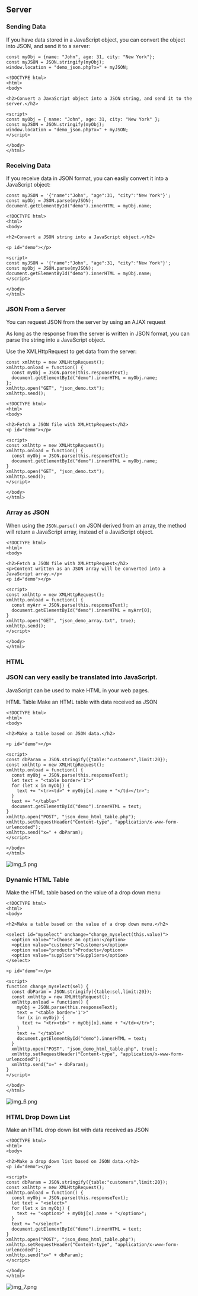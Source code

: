 ## Server
### Sending Data 

If you have data stored in a JavaScript object, you can convert the object into JSON, and send it to a server:

```
const myObj = {name: "John", age: 31, city: "New York"};
const myJSON = JSON.stringify(myObj);
window.location = "demo_json.php?x=" + myJSON;
```

```
<!DOCTYPE html>
<html>
<body>

<h2>Convert a JavaScript object into a JSON string, and send it to the server.</h2>

<script>
const myObj = { name: "John", age: 31, city: "New York" };
const myJSON = JSON.stringify(myObj);
window.location = "demo_json.php?x=" + myJSON;
</script>

</body>
</html>
```
### Receiving Data
If you receive data in JSON format, you can easily convert it into a JavaScript object:

```
const myJSON = '{"name":"John", "age":31, "city":"New York"}';
const myObj = JSON.parse(myJSON);
document.getElementById("demo").innerHTML = myObj.name;
```

```
<!DOCTYPE html>
<html>
<body>

<h2>Convert a JSON string into a JavaScript object.</h2>

<p id="demo"></p>

<script>
const myJSON = '{"name":"John", "age":31, "city":"New York"}';
const myObj = JSON.parse(myJSON);
document.getElementById("demo").innerHTML = myObj.name;
</script>

</body>
</html>
```

### JSON From a Server
You can request JSON from the server by using an AJAX request

As long as the response from the server is written in JSON format, you can parse the string into a JavaScript object.


Use the XMLHttpRequest to get data from the server:
```
const xmlhttp = new XMLHttpRequest();
xmlhttp.onload = function() {
  const myObj = JSON.parse(this.responseText);
  document.getElementById("demo").innerHTML = myObj.name;
};
xmlhttp.open("GET", "json_demo.txt");
xmlhttp.send();
```
```
<!DOCTYPE html>
<html>
<body>

<h2>Fetch a JSON file with XMLHttpRequest</h2>
<p id="demo"></p>

<script>
const xmlhttp = new XMLHttpRequest();
xmlhttp.onload = function() {
  const myObj = JSON.parse(this.responseText);
  document.getElementById("demo").innerHTML = myObj.name;
}
xmlhttp.open("GET", "json_demo.txt");
xmlhttp.send();
</script>

</body>
</html>
```

### Array as JSON
When using the `JSON.parse()` on JSON derived from an array, the method will return a JavaScript array, instead of a JavaScript object.
```
<!DOCTYPE html>
<html>
<body>

<h2>Fetch a JSON file with XMLHttpRequest</h2>
<p>Content written as an JSON array will be converted into a JavaScript array.</p>
<p id="demo"></p>

<script>
const xmlhttp = new XMLHttpRequest();
xmlhttp.onload = function() {
  const myArr = JSON.parse(this.responseText);
  document.getElementById("demo").innerHTML = myArr[0];
}
xmlhttp.open("GET", "json_demo_array.txt", true);
xmlhttp.send();
</script>

</body>
</html>
```
### HTML
### JSON can very easily be translated into JavaScript.

JavaScript can be used to make HTML in your web pages.

HTML Table
Make an HTML table with data received as JSON
```
<!DOCTYPE html>
<html>
<body>

<h2>Make a table based on JSON data.</h2>

<p id="demo"></p>

<script>
const dbParam = JSON.stringify({table:"customers",limit:20});
const xmlhttp = new XMLHttpRequest();
xmlhttp.onload = function() {
  const myObj = JSON.parse(this.responseText);
  let text = "<table border='1'>"
  for (let x in myObj) {
    text += "<tr><td>" + myObj[x].name + "</td></tr>";
  }
  text += "</table>"    
  document.getElementById("demo").innerHTML = text;
}
xmlhttp.open("POST", "json_demo_html_table.php");
xmlhttp.setRequestHeader("Content-type", "application/x-www-form-urlencoded");
xmlhttp.send("x=" + dbParam);
</script>

</body>
</html>
```
![img_5.png](img_5.png)
### Dynamic HTML Table
Make the HTML table based on the value of a drop down menu
```
<!DOCTYPE html>
<html>
<body>

<h2>Make a table based on the value of a drop down menu.</h2>

<select id="myselect" onchange="change_myselect(this.value)">
  <option value="">Choose an option:</option>
  <option value="customers">Customers</option>
  <option value="products">Products</option>
  <option value="suppliers">Suppliers</option>
</select>

<p id="demo"></p>

<script>
function change_myselect(sel) {
  const dbParam = JSON.stringify({table:sel,limit:20});
  const xmlhttp = new XMLHttpRequest();
  xmlhttp.onload = function() {
    myObj = JSON.parse(this.responseText);
    text = "<table border='1'>"
    for (x in myObj) {
      text += "<tr><td>" + myObj[x].name + "</td></tr>";
    }
    text += "</table>"    
    document.getElementById("demo").innerHTML = text;
  }
  xmlhttp.open("POST", "json_demo_html_table.php", true);
  xmlhttp.setRequestHeader("Content-type", "application/x-www-form-urlencoded");
  xmlhttp.send("x=" + dbParam);
}
</script>

</body>
</html>
```
![img_6.png](img_6.png)
### HTML Drop Down List
Make an HTML drop down list with data received as JSON
```
<!DOCTYPE html>
<html>
<body>

<h2>Make a drop down list based on JSON data.</h2>
<p id="demo"></p>

<script>
const dbParam = JSON.stringify({table:"customers",limit:20});
const xmlhttp = new XMLHttpRequest();
xmlhttp.onload = function() {
  const myObj = JSON.parse(this.responseText);
  let text = "<select>"
  for (let x in myObj) {
    text += "<option>" + myObj[x].name + "</option>";
  }
  text += "</select>"
  document.getElementById("demo").innerHTML = text;
}
xmlhttp.open("POST", "json_demo_html_table.php");
xmlhttp.setRequestHeader("Content-type", "application/x-www-form-urlencoded");
xmlhttp.send("x=" + dbParam);
</script>

</body>
</html>
```
![img_7.png](img_7.png)